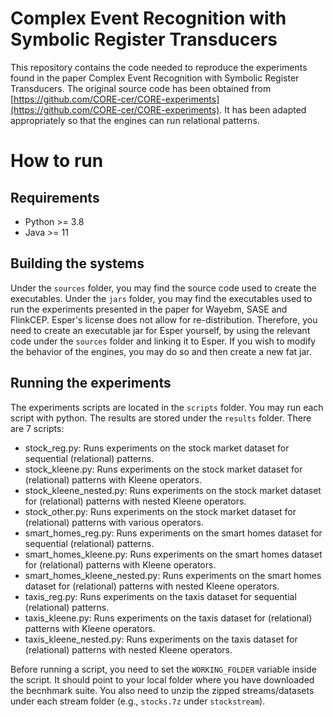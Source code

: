 # Complex Event Recognition with Symbolic Register Transducers

This repository contains the code needed to reproduce the experiments found in the paper Complex Event Recognition with Symbolic Register Transducers.
The original source code has been obtained from [https://github.com/CORE-cer/CORE-experiments](https://github.com/CORE-cer/CORE-experiments).
It has been adapted appropriately so that the engines can run relational patterns.

# How to run

## Requirements

- Python >= 3.8
- Java >= 11

## Building the systems

Under the ```sources``` folder, you may find the source code used to create the executables.
Under the ```jars``` folder, you may find the executables used to run the experiments presented in the paper for Wayebm, SASE and FlinkCEP.
Esper's license does not allow for re-distribution. 
Therefore, you need to create an executable jar for Esper yourself, by using the relevant code under the ```sources``` folder and linking it to Esper.
If you wish to modify the behavior of the engines, you may do so and then create a new fat jar.

## Running the experiments

The experiments scripts are located in the ```scripts``` folder. You may run each script with python. The results are stored under the ```results``` folder.
There are 7 scripts:
 - stock_reg.py: Runs experiments on the stock market dataset for sequential (relational) patterns.
 - stock_kleene.py: Runs experiments on the stock market dataset for (relational) patterns with Kleene operators.
 - stock_kleene_nested.py: Runs experiments on the stock market dataset for (relational) patterns with nested Kleene operators.
 - stock_other.py: Runs experiments on the stock market dataset for (relational) patterns with various operators.
 - smart_homes_reg.py: Runs experiments on the smart homes dataset for sequential (relational) patterns.
 - smart_homes_kleene.py: Runs experiments on the smart homes dataset for (relational) patterns with Kleene operators.
 - smart_homes_kleene_nested.py: Runs experiments on the smart homes dataset for (relational) patterns with nested Kleene operators.
 - taxis_reg.py: Runs experiments on the taxis dataset for sequential (relational) patterns.
 - taxis_kleene.py: Runs experiments on the taxis dataset for (relational) patterns with Kleene operators.
 - taxis_kleene_nested.py: Runs experiments on the taxis dataset for (relational) patterns with nested Kleene operators.

Before running a script, you need to set the ```WORKING_FOLDER``` variable inside the script. It should point to your local folder where you have downloaded the becnhmark suite.
You also need to unzip the zipped streams/datasets under each stream folder (e.g., ```stocks.7z``` under ```stockstream```).
